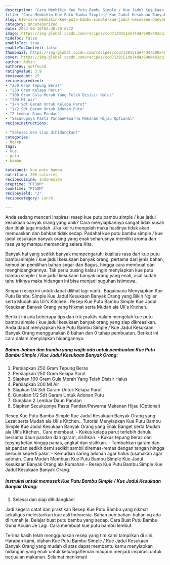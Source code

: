 ```yaml
---
description: "Cara Membikin Kue Putu Bambu Simple / Kue Jadul Kesukaan Banyak Orang yang Mantap"
title: "Cara Membikin Kue Putu Bambu Simple / Kue Jadul Kesukaan Banyak Orang yang Mantap"
slug: 610-cara-membikin-kue-putu-bambu-simple-kue-jadul-kesukaan-banyak-orang-yang-mantap
category: Uncategorized
date: 2022-06-16T02:38:20.677Z
image: https://img-global.cpcdn.com/recipes/ccd7139151de74d4/680x482cq70/kue-putu-bambu-simple-kue-jadul-kesukaan-banyak-orang-foto-resep-utama.jpg
hideToc: false
enableToc: true
enableTocContent: false
thumbnail: https://img-global.cpcdn.com/recipes/ccd7139151de74d4/680x482cq70/kue-putu-bambu-simple-kue-jadul-kesukaan-banyak-orang-foto-resep-utama.jpg
cover: https://img-global.cpcdn.com/recipes/ccd7139151de74d4/680x482cq70/kue-putu-bambu-simple-kue-jadul-kesukaan-banyak-orang-foto-resep-utama.jpg
author: Admin
authorAv: notfound
ratingvalue: 3.9
reviewcount: 25
recipeingredient:
- "250 Gram Tepung Beras"
- "250 Gram Kelapa Parut"
- "100 Gram Gula Merah Yang Telah Disisir Halus"
- "200 Ml Air"
- "1/4 Sdt Garam Untuk Kelapa Parut"
- "1/2 Sdt Garam Untuk Adonan Putu"
- "2 Lembar Daun Pandan"
- "Secukupnya Pasta PandanPewarna Makanan Hijau Optional"
recipeinstructions:

- "Selesai dan siap dihidangkan!"
categories:
- Resep
tags:
- kue
- putu
- bambu

katakunci: kue putu bambu 
nutrition: 205 calories
recipecuisine: Indonesian
preptime: "PT30M"
cooktime: "PT50M"
recipeyield: "2"
recipecategory: Lunch

---
```





Anda sedang mencari inspirasi resep kue putu bambu simple / kue jadul kesukaan banyak orang yang unik? Cara menyiapkannya sangat tidak susah dan tidak juga mudah. Jika keliru mengolah maka hasilnya tidak akan memuaskan dan bahkan tidak sedap. Padahal kue putu bambu simple / kue jadul kesukaan banyak orang yang enak seharusnya memiliki aroma dan rasa yang mampu memancing selera Kita.





Banyak hal yang sedikit banyak mempengaruhi kualitas rasa dari kue putu bambu simple / kue jadul kesukaan banyak orang, pertama dari jenis bahan, kemudian pemilihan bahan segar dan Bagus, hingga cara membuat dan menghidangkannya. Tak perlu pusing kalau ingin menyiapkan kue putu bambu simple / kue jadul kesukaan banyak orang yang enak,      asal sudah tahu triknya maka hidangan ini bisa menjadi suguhan istimewa.














Simpan resep ini untuk dapat dilihat lagi nanti.. Bagaimana Menyiapkan Kue Putu Bambu Simple Kue Jadul Kesukaan Banyak Orang yang Bikin Ngiler serta Mudah ala Uli&#39;s Kitchen.. Resep Kue Putu Bambu Simple Kue Jadul Kesukaan Banyak Orang yang Nikmat serta Mudah ala Uli&#39;s Kitchen..






Berikut ini ada beberapa tips dan trik praktis dalam mengolah kue putu bambu simple / kue jadul kesukaan banyak orang yang siap dikreasikan. Anda dapat menyiapkan Kue Putu Bambu Simple / Kue Jadul Kesukaan Banyak Orang menggunakan 8 bahan dan 0 tahap pembuatan. Berikut ini cara dalam menyiapkan hidangannya.

<!--inarticleads1-->

##### Bahan-bahan dan bumbu yang wajib ada untuk pembuatan Kue Putu Bambu Simple / Kue Jadul Kesukaan Banyak Orang:

1. Persiapkan 250 Gram Tepung Beras
1. Persiapkan 250 Gram Kelapa Parut
1. Siapkan 100 Gram Gula Merah Yang Telah Disisir Halus
1. Persiapkan 200 Ml Air
1. Siapkan 1/4 Sdt Garam Untuk Kelapa Parut
1. Gunakan 1/2 Sdt Garam Untuk Adonan Putu
1. Gunakan 2 Lembar Daun Pandan
1. Siapkan Secukupnya Pasta Pandan/Pewarna Makanan Hijau (Optional)


Resep Kue Putu Bambu Simple Kue Jadul Kesukaan Banyak Orang yang Lezat serta Mudah ala Uli&#39;s Kitchen.. Tutorial Menyiapkan Kue Putu Bambu Simple Kue Jadul Kesukaan Banyak Orang yang Enak Banget serta Mudah ala Uli&#39;s Kitchen.. Cara membuat. - Kukus kelapa parut terlebih dahulu bersama daun pandan dan garam, sisihkan. - Kukus tepung beras dan tepyng ketan hingga panas, angkat dan sisihkan. - Tambahkan garam dan air pandan sedikit demi sedikit sambil diremas-remas dengan tangan hingga berbulir seperti pasir. - Kemudian saring adonan agar halus (usahakan agar adonan. Cara Mudah Membuat Kue Putu Bambu Simple Kue Jadul Kesukaan Banyak Orang ala Rumahan - Resep Kue Putu Bambu Simple Kue Jadul Kesukaan Banyak Orang. 

<!--inarticleads2-->

##### Instruksi untuk memasak Kue Putu Bambu Simple / Kue Jadul Kesukaan Banyak Orang:


1. Selesai dan siap dihidangkan!

Jadi segera catat dan praktikan Resep Kue Putu Bambu yang nikmat sekaligus melestarikan kue asli Indonesia. Bahan pun bahan-bahan yg ada di rumah je. Belajar buat putu bambu yang sedap. Cara Buat Putu Bambu Guna Acuan Je Lagi. Cara membuat kue putu bambu lembut. 

Terima kasih telah menggunakan resep yang tim kami tampilkan di sini. Harapan kami, olahan Kue Putu Bambu Simple / Kue Jadul Kesukaan Banyak Orang yang mudah di atas dapat membantu kamu menyiapkan hidangan yang enak untuk keluarga/teman maupun menjadi inspirasi untuk berjualan makanan. Selamat menikmati
